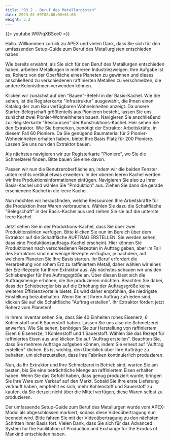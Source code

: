 ```yaml
---
title: "03.2 - Beruf des Metallurgisten"
date: 2023-01-09T08:00:00+01:00
weight: 3.2
---
```


{{< youtube W97iqXBSce0 >}}

Hallo. Willkommen zurück zu APEX und vielen Dank, dass Sie sich für den umfassenden Setup-Guide zum Beruf des Metallurgisten entschieden haben.

Wie bereits erwähnt, als Sie sich für den Beruf des Metallurgen entschieden haben, arbeiten Metallurgen in mehreren Industriezweigen. Ihre Aufgabe ist es, Roherz von der Oberfläche eines Planeten zu gewinnen und dieses anschließend zu verschiedenen raffinierten Metallen zu verschmelzen, die andere KolonistInnen verwenden können.

Klicken wir zunächst auf den "Bauen"-Befehl in der Basis-Kachel. Wie Sie sehen, ist die Registerkarte "Infrastruktur" ausgewählt, die Ihnen einen Katalog der zum Bau verfügbaren Wohneinheiten anzeigt. Da unsere Starter-Belegschaft größtenteils aus Pionieren besteht, lassen Sie uns zunächst zwei Pionier-Wohneinheiten bauen. Navigieren Sie anschließend zur Registerkarte "Ressourcen" der Konstruktions-Kachel. Hier sehen Sie den Extraktor. Wie Sie bemerken, benötigt der Extraktor Arbeitskräfte, in diesem Fall 60 Pioniere. Da Sie genügend Baumaterial für 2 Pionier-Wohneinheiten erhalten haben, bietet Ihre Basis Platz für 200 Pioniere. Lassen Sie uns nun den Extraktor bauen.

Als nächstes navigieren wir zur Registerkarte "Pioniere", wo Sie die Schmelzerei finden. Bitte bauen Sie eine davon.

Passen wir nun die Benutzeroberfläche an, indem wir die beiden Fenster unten rechts vertikal etwas erweitern. In der oberen leeren Kachel werden wir Ihre Produktionsinformationen einfügen. Navigieren Sie also zu Ihrer Basis-Kachel und wählen Sie "Produktion" aus. Ziehen Sie dann die gerade erschienene Kachel in die leere Kachel.

Nun möchten wir herausfinden, welche Ressourcen Ihre Arbeitskräfte für die Produktion Ihrer Waren verbrauchen. Wählen Sie dazu die Schaltfläche "Belegschaft" in der Basis-Kachel aus und ziehen Sie sie auf die unterste leere Kachel.

Jetzt sehen Sie in der Produktions-Kachel, dass Sie über zwei Produktionslinien verfügen. Bitte klicken Sie nun im Bereich über dem Extraktor auf die Schaltfläche AUFTRAG ERSTELLEN. Sie werden sehen, dass eine Produktionsauftrags-Kachel erscheint. Hier können Sie Produktionen nach verschiedenen Rezepten in Auftrag geben, aber im Fall des Extraktors sind nur wenige Rezepte verfügbar, je nachdem, auf welchem Planeten Sie Ihre Basis starten. Ihr Beruf erfordert die Verarbeitung von rohem Erz zu raffiniertem Metall, daher wählen wir eines der Erz-Rezepte für Ihren Extraktor aus. Als nächstes schauen wir uns den Schieberegler für Ihre Auftragsgröße an. Über diesen lässt sich die Auftragsmenge erhöhen, die Sie produzieren möchten. Beachten Sie dabei, dass der Schieberegler bis auf die Erhöhung der Auftragsgröße keine weiteren Effizienzvorteile bietet. Es wird daher empfohlen, die niedrigste Einstellung beizubehalten. Wenn Sie mit Ihrem Auftrag zufrieden sind, klicken Sie auf die Schaltfläche "Auftrag erstellen". Ihr Extraktor fördert jetzt Roherz vom Planeten!

In Ihrem Inventar sehen Sie, dass Sie 40 Einheiten rohes Eisenerz, 6 Kohlenstoff und 6 Sauerstoff haben. Lassen Sie uns also die Schmelzerei anwerfen. Wie Sie sehen, benötigen Sie zur Herstellung von raffiniertem Eisen 6 Eisenerze, 1 Kohlenstoff und 1 Sauerstoff. Wählen Sie das Rezept für raffiniertes Eisen aus und klicken Sie auf "Auftrag erstellen". Beachten Sie, dass Sie mehrere Aufträge aufgeben können, indem Sie erneut auf "Auftrag erstellen" klicken. Es ist wichtig, den Überblick über Ihre Aufträge zu behalten, um sicherzustellen, dass Ihre Fabriken kontinuierlich produzieren.

Nun, da Ihr Extraktor und Ihre Schmelzerei in Betrieb sind, warten Sie am besten, bis Sie eine beträchtliche Menge an raffiniertem Eisen erhalten haben. Wenn Sie das Gefühl haben, dass genug produziert wurde, bringen Sie Ihre Ware zum Verkauf auf den Markt. Sobald Sie Ihre erste Lieferung verkauft haben, empfiehlt es sich, mehr Kohlenstoff und Sauerstoff zu kaufen, da Sie derzeit nicht über die Mittel verfügen, diese Waren selbst zu produzieren.

Der umfassende Setup-Guide zum Beruf des Metallurgen wurde vom APEX-Modul als abgeschlossen markiert, sodass diese Videoübertragung nun beendet wird. Bitte fahren Sie mit der Videoübertragung zu den nächsten Schritten Ihrer Basis fort. Vielen Dank, dass Sie sich für das Advanced System for the Facilitation of Production and Exchange for the Exodus of Mankind entschieden haben.